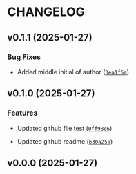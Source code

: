 # CHANGELOG


## v0.1.1 (2025-01-27)

### Bug Fixes

- Added middle initial of author
  ([`3ea1f5a`](https://github.com/UBC-MDS/FinanceCalculator/commit/3ea1f5a4de061c704304d051c95282b6403b649f))


## v0.1.0 (2025-01-27)

### Features

- Updated github file test
  ([`0ff98c6`](https://github.com/UBC-MDS/FinanceCalculator/commit/0ff98c68e63d4216997abf6c448e5a1231400ff5))

- Updated github readme
  ([`b30a25a`](https://github.com/UBC-MDS/FinanceCalculator/commit/b30a25a173ef5a36089ede157cbdd870be28857e))


## v0.0.0 (2025-01-27)
